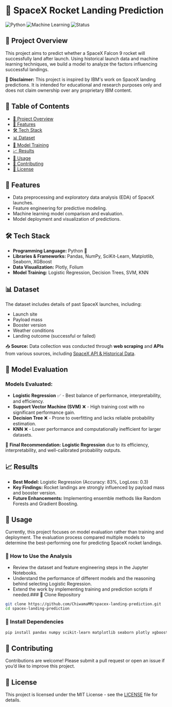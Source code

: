 # 🚀 SpaceX Rocket Landing Prediction

![Python](https://img.shields.io/badge/Python-3.8%2B-blue) ![Machine Learning](https://img.shields.io/badge/Machine%20Learning-SciKit--Learn-orange) ![Status](https://img.shields.io/badge/Status-Completed-brightgreen)

## 📌 Project Overview
This project aims to predict whether a SpaceX Falcon 9 rocket will successfully land after launch. Using historical launch data and machine learning techniques, we build a model to analyze the factors influencing successful landings.

📢 **Disclaimer:** This project is inspired by IBM's work on SpaceX landing predictions. It is intended for educational and research purposes only and does not claim ownership over any proprietary IBM content.

## 📂 Table of Contents
- [📌 Project Overview](#-project-overview)
- [🧪 Features](#-features)
- [🛠️ Tech Stack](#-tech-stack)
- [📊 Dataset](#-dataset)
- [🚀 Model Training](#-model-training)
- [📈 Results](#-results)
- [📖 Usage](#-usage)
- [🤝 Contributing](#-contributing)
- [📜 License](#-license)

## 🧪 Features
- Data preprocessing and exploratory data analysis (EDA) of SpaceX launches.
- Feature engineering for predictive modeling.
- Machine learning model comparison and evaluation.
- Model deployment and visualization of predictions.

## 🛠️ Tech Stack
- **Programming Language:** Python 🐍
- **Libraries & Frameworks:** Pandas, NumPy, SciKit-Learn, Matplotlib, Seaborn, XGBoost
- **Data Visualization:** Plotly, Folium
- **Model Training:** Logistic Regression, Decision Trees, SVM, KNN

## 📊 Dataset
The dataset includes details of past SpaceX launches, including:
- Launch site
- Payload mass
- Booster version
- Weather conditions
- Landing outcome (successful or failed)

📥 **Source:** Data collection was conducted through **web scraping** and **APIs** from various sources, including [SpaceX API & Historical Data](https://www.kaggle.com/datasets).

## 🚀 Model Evaluation
### Models Evaluated:
- **Logistic Regression** ✅ - Best balance of performance, interpretability, and efficiency.
- **Support Vector Machine (SVM)** ❌ - High training cost with no significant performance gain.
- **Decision Tree** ❌ - Prone to overfitting and lacks reliable probability estimation.
- **KNN** ❌ - Lower performance and computationally inefficient for larger datasets.

🔹 **Final Recommendation:** **Logistic Regression** due to its efficiency, interpretability, and well-calibrated probability outputs.

## 📈 Results
- **Best Model:** Logistic Regression (Accuracy: 83%, LogLoss: 0.3)
- **Key Findings:** Rocket landings are strongly influenced by payload mass and booster version.
- **Future Enhancements:** Implementing ensemble methods like Random Forests and Gradient Boosting.

## 📖 Usage
Currently, this project focuses on model evaluation rather than training and deployment. The evaluation process compared multiple models to determine the best-performing one for predicting SpaceX rocket landings.

### 🔹 How to Use the Analysis
- Review the dataset and feature engineering steps in the Jupyter Notebooks.
- Understand the performance of different models and the reasoning behind selecting Logistic Regression.
- Extend the work by implementing training and prediction scripts if needed.### 🔹 Clone Repository
```bash
git clone https://github.com/ChiwamaMM/spacex-landing-prediction.git
cd spacex-landing-prediction
```

### 🔹 Install Dependencies
```bash
pip install pandas numpy scikit-learn matplotlib seaborn plotly xgboost folium
```



## 🤝 Contributing
Contributions are welcome! Please submit a pull request or open an issue if you’d like to improve this project.

## 📜 License
This project is licensed under the MIT License - see the [LICENSE](LICENSE) file for details.

